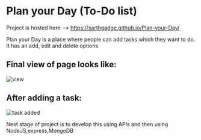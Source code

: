 # Plan your Day (To-Do list)

Project is hosted here --> https://sarthgadge.github.io/Plan-your-Day/

Plan your Day is a place where people can add tasks which they want to do. It has an add, edit and delete options

## Final view of page looks like:
![view](https://user-images.githubusercontent.com/97884235/177609008-7901432d-ddee-47f1-8d4f-c96f9e28f570.png)


## After adding a task:
![task added](https://user-images.githubusercontent.com/97884235/177609037-7f260b83-7893-4cff-bc1a-9d9e7dbb7597.png)


Next stage of project is to develop this using APIs and then using NodeJS,express,MongoDB
